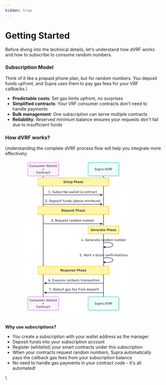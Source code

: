 ```yaml
---
hidden: true
---
```


# Getting Started

Before diving into the technical details, let's understand how dVRF works and how to subscribe to consume random numbers.

### Subscription Model

Think of it like a prepaid phone plan, but for random numbers. You deposit funds upfront, and Supra uses them to pay gas fees for your VRF callbacks.\


* **Predictable costs**: Set gas limits upfront, no surprises
* **Simplified contracts**: Your VRF consumer contracts don't need to handle payments
* **Bulk management**: One subscription can serve multiple contracts
* **Reliability**: Reserved minimum balance ensures your requests don't fail due to insufficient funds

### How dVRF works?

Understanding the complete dVRF process flow will help you integrate more effectively:



<figure><picture><source srcset="../.gitbook/assets/Untitled diagram _ Mermaid Chart-2025-08-25-191854.png" media="(prefers-color-scheme: dark)"><img src="../.gitbook/assets/Untitled diagram _ Mermaid Chart-2025-08-25-191451.png" alt="" width="375"></picture><figcaption></figcaption></figure>

**Why use subscriptions?**

* You create a subscription with your wallet address as the manager
* Deposit funds into your subscription account
* Register (whitelist) your smart contracts under this subscription
* When your contracts request random numbers, Supra automatically pays the callback gas fees from your subscription balance
* No need to handle gas payments in your contract code - it's all automated!



\
